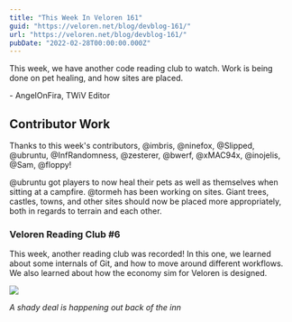 ```yaml
---
title: "This Week In Veloren 161"
guid: "https://veloren.net/blog/devblog-161/"
url: "https://veloren.net/blog/devblog-161/"
pubDate: "2022-02-28T00:00:00.000Z"
---
```


This week, we have another code reading club to watch. Work is being done on pet healing, and how sites are placed.

\- AngelOnFira, TWiV Editor

## Contributor Work

Thanks to this week's contributors, @imbris, @ninefox, @Slipped, @ubruntu, @InfRandomness, @zesterer, @bwerf, @xMAC94x, @inojelis, @Sam, @floppy!

@ubruntu got players to now heal their pets as well as themselves when sitting at a campfire. @tormeh has been working on sites. Giant trees, castles, towns, and other sites should now be placed more appropriately, both in regards to terrain and each other.

### Veloren Reading Club #6

This week, another reading club was recorded! In this one, we learned about some internals of Git, and how to move around different workflows. We also learned about how the economy sim for Veloren is designed.

![](https://s3.eu-central-2.wasabisys.com/veloren-blog/cdn/634860358623821835/949719635199152209/veloren_npc_secret_club.jpg)

_A shady deal is happening out back of the inn_
